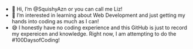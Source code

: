 - 👋 Hi, I’m @SquishyAzn or you can call me Liz!
- 👀 I’m interested in learning about Web Development and just getting my hands into coding as much as I can!
- 😅 I honestly have no coding experience and this GitHub is just to record my expereicen and knowledge. Right now, I am attempting to do the #100DaysofCoding!

<!---
SquishyAzn/SquishyAzn is a ✨ special ✨ repository because its `README.md` (this file) appears on your GitHub profile.
You can click the Preview link to take a look at your changes.
--->
